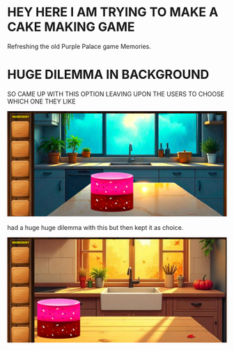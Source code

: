 # HEY HERE I AM TRYING TO MAKE A CAKE MAKING GAME

Refreshing the old Purple Palace game Memories. 

# HUGE DILEMMA IN BACKGROUND
 SO CAME UP WITH THIS OPTION LEAVING UPON THE USERS TO CHOOSE WHICH ONE THEY LIKE

<img src="./images/Screenshot 2025-06-14 145053.png">

 had a huge huge dilemma with this but then kept it as choice.
 
  <img src="./images/Screenshot 2025-06-14 143810.png">